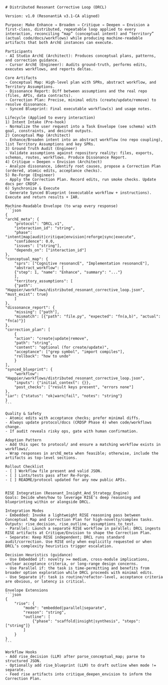     # Distributed Resonant Corrective Loop (DRCL)

    Version: v1.0 (ResonantiA v3.1-CA aligned)

    Purpose: Make Enhance → Broaden → Critique → Deepen → Envision a first-class, distributed, repeatable loop applied to every interaction, reconciling “map” (conceptual intent) and “territory” (actual code/docs/workflows) while producing machine-readable artifacts that both ArchE instances can execute.

    Participants
    - AI Studio ArchE (Architect): Produces conceptual plans, patterns, and correction guidance.
    - Cursor ArchE (Engineer): Audits ground-truth, performs edits, executes workflows, and reports deltas.

    Core Artifacts
    - Conceptual Map: High-level plan with SPRs, abstract workflow, and Territory Assumptions.
    - Dissonance Report: Diff between assumptions and the real repo (files, APIs, data contracts).
    - Correction Plan: Precise, minimal edits (create/update/remove) to resolve dissonance.
    - Synced Blueprint: Final executable workflow(s) and usage notes.

    Lifecycle (Applied to every interaction)
    1) Intent Intake (Pre-hook)
    - Normalize the user request into a Task Envelope (see schema) with goal, constraints, and desired outputs.
    2) Conceptual Map (Architect)
    - Enhance/Broaden intent into an abstract workflow (no repo coupling), list Territory Assumptions and key SPRs.
    3) Ground Truth Audit (Engineer)
    - Validate assumptions against repository reality: files, exports, schemas, routes, workflows. Produce Dissonance Report.
    4) Critique → Deepen → Envision (Architect)
    - Analyze dissonance, identify root causes, propose a Correction Plan (ordered, atomic edits, acceptance checks).
    5) Re-Forge (Engineer)
    - Apply the Correction Plan. Record edits, run smoke checks. Update docs per CRDSP.
    6) Synchronize & Execute
    - Generate Synced Blueprint (executable workflow + instructions). Execute and return results + IAR.

    Machine-Readable Envelope (to wrap every response)
    ```json
    {
    "archE_meta": {
        "protocol": "DRCL.v1",
        "interaction_id": "string",
        "phase": "intent|map|audit|critique|envision|reforge|sync|execute",
        "confidence": 0.0,
        "issues": ["string"],
        "depends_on": ["interaction_id"]
    },
    "conceptual_map": {
        "sprs": ["Cognitive resonancE", "Implementation resonancE"],
        "abstract_workflow": [
        {"step": 1, "name": "Enhance", "summary": "..."}
        ],
        "territory_assumptions": [
        {"path": "Happier/workflows/distributed_resonant_corrective_loop.json", "must_exist": true}
        ]
    },
    "dissonance_report": {
        "missing": ["path"],
        "mismatch": [{"path": "file.py", "expected": "fn(a,b)", "actual": "fn(a)"}]
    },
    "correction_plan": [
        {
        "action": "create|update|remove",
        "path": "string",
        "content": "optional (for create/update)",
        "acceptance": ["grep symbol", "import compiles"],
        "rollback": "how to undo"
        }
    ],
    "synced_blueprint": {
        "workflow": "Happier/workflows/distributed_resonant_corrective_loop.json",
        "inputs": {"initial_context": {}},
        "post_checks": ["result keys present", "errors none"]
    },
    "iar": {"status": "ok|warn|fail", "notes": "string"}
    }
    ```

    Quality & Safety
    - Atomic edits with acceptance checks; prefer minimal diffs.
    - Always update protocol/docs (CRDSP Phase 4) when code/workflows change.
    - If audit reveals risky ops, gate with human confirmation.

    Adoption Pattern
    - Add this spec to protocol/ and ensure a matching workflow exists in workflows/.
    - Wrap responses in archE_meta when feasible; otherwise, include the artifacts as top-level sections.

    Rollout Checklist
    - [ ] Workflow file present and valid JSON.
    - [ ] Lints/tests pass after Re-Forge.
    - [ ] README/protocol updated for any new public APIs.


    RISE Integration (Resonant_Insight_And_Strategy_Engine)
    Goals: Decide when/how to leverage RISE’s deep reasoning and blueprinting within or alongside DRCL.

    Integration Modes
    - Embedded: Invoke a lightweight RISE reasoning pass between Conceptual Map and Correction Plan for high-novelty/complex tasks. Outputs: rise_decision, rise_outline, assumptions_to_test.
    - Parallel: Launch a separate RISE workflow in parallel; DRCL ingests RISE artifacts at Critique/Envision to shape the Correction Plan.
    - Separate: Keep RISE independent; DRCL runs standard audit/correction. Use RISE only when explicitly requested or when DRCL’s complexity heuristics trigger escalation.

    Decision Heuristics (guidance)
    - Use Embedded if: novelty >= medium, cross-module implications, unclear acceptance criteria, or long-range design concerns.
    - Use Parallel if: the task is time-permitting and benefits from broader option exploration while DRCL proceeds with minimal edits.
    - Use Separate if: task is routine/refactor-level, acceptance criteria are obvious, or latency is critical.

    Envelope Extensions
    ```json
    {
        "rise": {
            "mode": "embedded|parallel|separate",
            "reason": "string",
            "outline": [
                {"phase": "scaffold|insight|synthesis", "steps": ["string"]}
            ]
        }
    }
    ```

    Workflow Hooks
    - Add rise_decision (LLM) after parse_conceptual_map; parse to structured JSON.
    - Optionally add rise_blueprint (LLM) to draft outline when mode != separate.
    - Feed rise artifacts into critique_deepen_envision to inform the Correction Plan.


